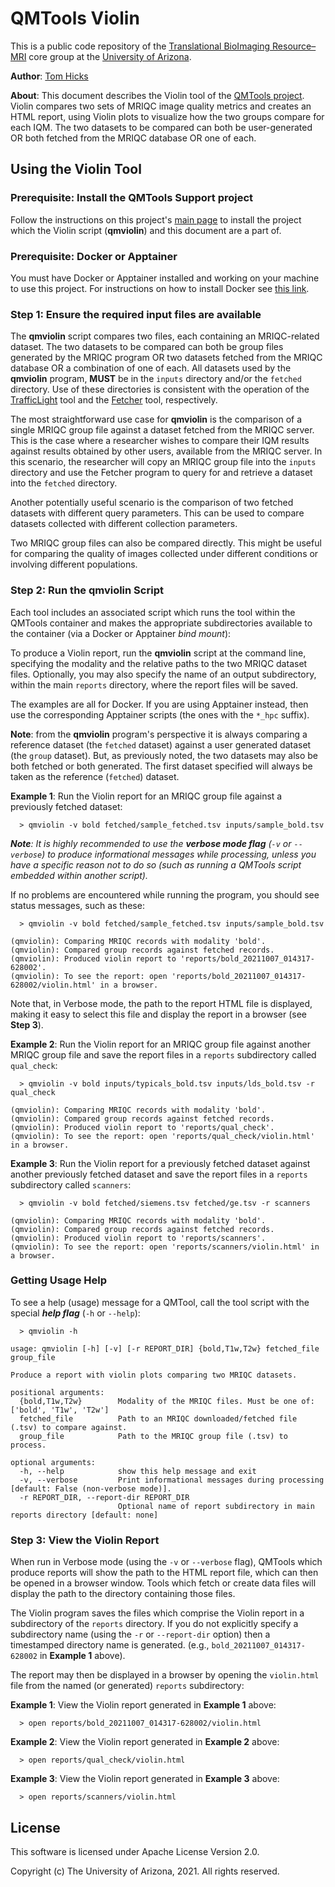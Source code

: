 # QMTools Violin

This is a public code repository of the [Translational BioImaging Resource–MRI](https://research.arizona.edu/facilities/core-facilities/translational-bioimaging-resource-mri) core group at the [University of Arizona](https://www.arizona.edu/).

**Author**: [Tom Hicks](https://github.com/hickst)

**About**: This document describes the Violin tool of the [QMTools project](https://github.com/hickst/qmtools). Violin compares two sets of MRIQC image quality metrics and creates an HTML report, using Violin plots to visualize how the two groups compare for each IQM. The two datasets to be compared can both be user-generated OR both fetched from the MRIQC database OR one of each.

## Using the Violin Tool

### **Prerequisite**: Install the QMTools Support project

Follow the instructions on this project's [main page](https://github.com/hickst/qmtools-support) to install the project which the Violin script (**qmviolin**) and this document are a part of.

### **Prerequisite**: Docker or Apptainer

You must have Docker or Apptainer installed and working on your machine to use this project. For instructions on how to install Docker see [this link](https://docs.docker.com/get-docker/).

### **Step 1**: Ensure the required input files are available

The **qmviolin** script compares two files, each containing an MRIQC-related dataset. The two datasets to be compared can both be group files generated by the MRIQC program OR two datasets fetched from the MRIQC database OR a combination of one of each. All datasets used by the **qmviolin** program, **MUST** be in the `inputs` directory and/or the `fetched` directory. Use of these directories is consistent with the operation of the [TrafficLight](https://github.com/hickst/qmtools-support/blob/main/docs/TrafficLight.md) tool and the [Fetcher](https://github.com/hickst/qmtools-support/blob/main/docs/Fetcher.md) tool, respectively.

The most straightforward use case for **qmviolin** is the comparison of a single MRIQC group file against a dataset fetched from the MRIQC server. This is the case where a researcher wishes to compare their IQM results against results obtained by other users, available from the MRIQC server. In this scenario, the researcher will copy an MRIQC group file into the `inputs` directory and use the Fetcher program to query for and retrieve a dataset into the `fetched` directory.

Another potentially useful scenario is the comparison of two fetched datasets with different query parameters. This can be used to compare datasets collected with different collection parameters.

Two MRIQC group files can also be compared directly. This might be useful for comparing the quality of images collected under different conditions or involving different populations.

### **Step 2**: Run the **qmviolin** Script

Each tool includes an associated script which runs the tool within the QMTools container and makes the appropriate subdirectories available to the container (via a Docker or Apptainer *bind mount*):

To produce a Violin report, run the **qmviolin** script at the command line, specifying the modality and the relative paths to the two MRIQC dataset files. Optionally, you may also specify the name of an output subdirectory, within the main `reports` directory, where the report files will be saved.

The examples are all for Docker. If you are using Apptainer instead, then use the corresponding Apptainer scripts (the ones with the `*_hpc` suffix).

**Note**: from the **qmviolin** program's perspective it is always comparing a reference dataset (the `fetched` dataset) against a user generated dataset (the `group` dataset). But, as previously noted, the two datasets may also be both fetched or both generated. The first dataset specified will always be taken as the reference (`fetched`) dataset.

**Example 1**: Run the Violin report for an MRIQC group file against a previously fetched dataset:
```
  > qmviolin -v bold fetched/sample_fetched.tsv inputs/sample_bold.tsv 
```

***Note**: It is highly recommended to use the **verbose mode flag** (`-v` or `--verbose`) to produce informational messages while processing, unless you have a specific reason not to do so (such as running a QMTools script embedded within another script).*

If no problems are encountered while running the program, you should see status messages, such as these:
```
  > qmviolin -v bold fetched/sample_fetched.tsv inputs/sample_bold.tsv

(qmviolin): Comparing MRIQC records with modality 'bold'.
(qmviolin): Compared group records against fetched records.
(qmviolin): Produced violin report to 'reports/bold_20211007_014317-628002'.
(qmviolin): To see the report: open 'reports/bold_20211007_014317-628002/violin.html' in a browser.
```

 Note that, in Verbose mode, the path to the report HTML file is displayed, making it easy to select this file and display the report in a browser (see **Step 3**).

**Example 2**: Run the Violin report for an MRIQC group file against another MRIQC group file and save the report files in a `reports` subdirectory called `qual_check`:
```
  > qmviolin -v bold inputs/typicals_bold.tsv inputs/lds_bold.tsv -r qual_check

(qmviolin): Comparing MRIQC records with modality 'bold'.
(qmviolin): Compared group records against fetched records.
(qmviolin): Produced violin report to 'reports/qual_check'.
(qmviolin): To see the report: open 'reports/qual_check/violin.html' in a browser.
```

**Example 3**: Run the Violin report for a previously fetched dataset against another previously fetched dataset and save the report files in a `reports` subdirectory called `scanners`:
```
  > qmviolin -v bold fetched/siemens.tsv fetched/ge.tsv -r scanners

(qmviolin): Comparing MRIQC records with modality 'bold'.
(qmviolin): Compared group records against fetched records.
(qmviolin): Produced violin report to 'reports/scanners'.
(qmviolin): To see the report: open 'reports/scanners/violin.html' in a browser.
```

### Getting Usage Help

To see a help (usage) message for a QMTool, call the tool script with the special ***help flag*** (`-h` or `--help`):
```
  > qmviolin -h

usage: qmviolin [-h] [-v] [-r REPORT_DIR] {bold,T1w,T2w} fetched_file group_file

Produce a report with violin plots comparing two MRIQC datasets.

positional arguments:
  {bold,T1w,T2w}        Modality of the MRIQC files. Must be one of: ['bold', 'T1w', 'T2w']
  fetched_file          Path to an MRIQC downloaded/fetched file (.tsv) to compare against.
  group_file            Path to the MRIQC group file (.tsv) to process.

optional arguments:
  -h, --help            show this help message and exit
  -v, --verbose         Print informational messages during processing [default: False (non-verbose mode)].
  -r REPORT_DIR, --report-dir REPORT_DIR
                        Optional name of report subdirectory in main reports directory [default: none]
```

### **Step 3**: View the Violin Report

When run in Verbose mode (using the `-v` or `--verbose` flag), QMTools which produce reports will show the path to the HTML report file, which can then be opened in a browser window. Tools which fetch or create data files will display the path to the directory containing those files.

The Violin program saves the files which comprise the Violin report in a subdirectory of the `reports` directory. If you do not explicitly specify a subdirectory name (using the `-r` or `--report-dir` option) then a timestamped directory name is generated. (e.g., `bold_20211007_014317-628002` in **Example 1** above).

The report may then be displayed in a browser by opening the `violin.html` file from the named (or generated) `reports` subdirectory:

**Example 1**: View the Violin report generated in **Example 1** above:
```
  > open reports/bold_20211007_014317-628002/violin.html
```

**Example 2**: View the Violin report generated in **Example 2** above:
```
  > open reports/qual_check/violin.html
```

**Example 3**: View the Violin report generated in **Example 3** above:
```
  > open reports/scanners/violin.html
```

## License

This software is licensed under Apache License Version 2.0.

Copyright (c) The University of Arizona, 2021. All rights reserved.
